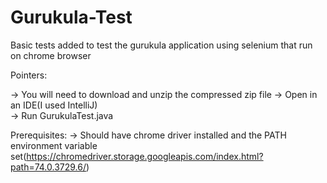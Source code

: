 # Gurukula-Test
Basic tests added to test the gurukula application using selenium that run on chrome browser

Pointers:

-> You will need to download and unzip the compressed zip file
-> Open in an IDE(I used IntelliJ)  
-> Run GurukulaTest.java

Prerequisites:
-> Should have chrome driver installed and the PATH environment variable set(https://chromedriver.storage.googleapis.com/index.html?path=74.0.3729.6/)
